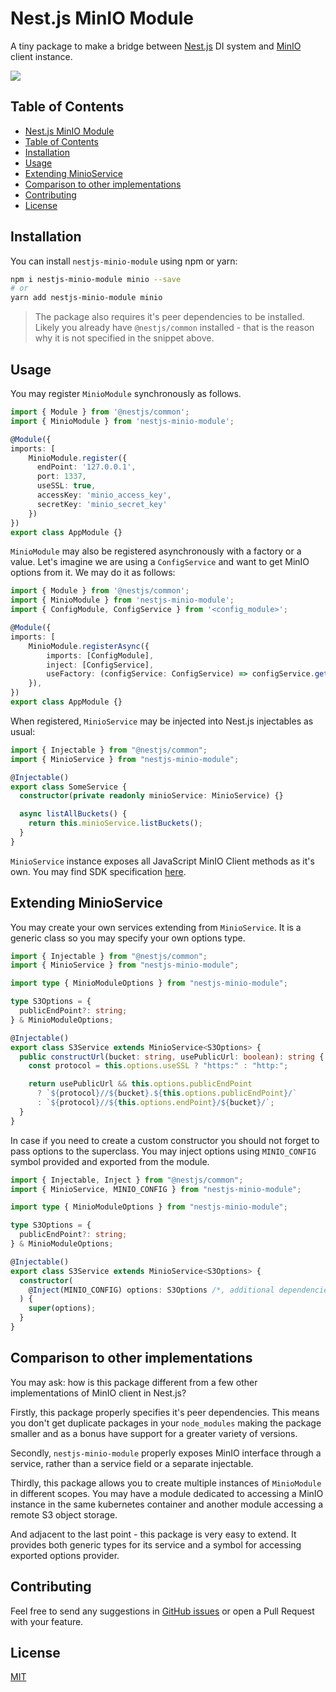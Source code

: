 # Nest.js MinIO Module

A tiny package to make a bridge between [Nest.js](https://nestjs.com) DI system and [MinIO](https://docs.min.io/docs/javascript-client-api-reference.html) client instance.

![](https://img.shields.io/bundlephobia/minzip/nestjs-minio-module?style=social)

## Table of Contents

- [Nest.js MinIO Module](#nestjs-minio-module)
- [Table of Contents](#table-of-contents)
- [Installation](#installation)
- [Usage](#usage)
- [Extending MinioService](#extending-minioservice)
- [Comparison to other implementations](#comparison-to-other-implementations)
- [Contributing](#contributing)
- [License](#license)

## Installation

You can install `nestjs-minio-module` using npm or yarn:

```bash
npm i nestjs-minio-module minio --save
# or
yarn add nestjs-minio-module minio
```

> The package also requires it's peer dependencies to be installed. Likely you already have `@nestjs/common` installed - that is the reason why it is not specified in the snippet above.

## Usage

You may register `MinioModule` synchronously as follows.

```typescript
import { Module } from '@nestjs/common';
import { MinioModule } from 'nestjs-minio-module';

@Module({
imports: [
    MinioModule.register({
      endPoint: '127.0.0.1',
      port: 1337,
      useSSL: true,
      accessKey: 'minio_access_key',
      secretKey: 'minio_secret_key'
    })
})
export class AppModule {}
```

`MinioModule` may also be registered asynchronously with a factory or a value. Let's imagine we are using a `ConfigService` and want to get MinIO options from it. We may do it as follows:

```typescript
import { Module } from '@nestjs/common';
import { MinioModule } from 'nestjs-minio-module';
import { ConfigModule, ConfigService } from '<config_module>';

@Module({
imports: [
    MinioModule.registerAsync({
        imports: [ConfigModule],
        inject: [ConfigService],
        useFactory: (configService: ConfigService) => configService.get('minio'),
    }),
})
export class AppModule {}
```

When registered, `MinioService` may be injected into Nest.js injectables as usual:

```typescript
import { Injectable } from "@nestjs/common";
import { MinioService } from "nestjs-minio-module";

@Injectable()
export class SomeService {
  constructor(private readonly minioService: MinioService) {}

  async listAllBuckets() {
    return this.minioService.listBuckets();
  }
}
```

`MinioService` instance exposes all JavaScript MinIO Client methods as it's own. You may find SDK specification [here](https://docs.min.io/docs/javascript-client-api-reference.html).

## Extending MinioService

You may create your own services extending from `MinioService`. It is a generic class so you may specify your own options type.

```typescript
import { Injectable } from "@nestjs/common";
import { MinioService } from "nestjs-minio-module";

import type { MinioModuleOptions } from "nestjs-minio-module";

type S3Options = {
  publicEndPoint?: string;
} & MinioModuleOptions;

@Injectable()
export class S3Service extends MinioService<S3Options> {
  public constructUrl(bucket: string, usePublicUrl: boolean): string {
    const protocol = this.options.useSSL ? "https:" : "http:";

    return usePublicUrl && this.options.publicEndPoint
      ? `${protocol}//${bucket}.${this.options.publicEndPoint}/`
      : `${protocol}//${this.options.endPoint}/${bucket}/`;
  }
}
```

In case if you need to create a custom constructor you should not forget to pass options to the superclass. You may inject options using `MINIO_CONFIG` symbol provided and exported from the module.

```typescript
import { Injectable, Inject } from "@nestjs/common";
import { MinioService, MINIO_CONFIG } from "nestjs-minio-module";

import type { MinioModuleOptions } from "nestjs-minio-module";

type S3Options = {
  publicEndPoint?: string;
} & MinioModuleOptions;

@Injectable()
export class S3Service extends MinioService<S3Options> {
  constructor(
    @Inject(MINIO_CONFIG) options: S3Options /*, additional dependencies */
  ) {
    super(options);
  }
}
```

## Comparison to other implementations

You may ask: how is this package different from a few other implementations of MinIO client in Nest.js?

Firstly, this package properly specifies it's peer dependencies. This means you don't get duplicate packages in your `node_modules` making the package smaller and as a bonus have support for a greater variety of versions.

Secondly, `nestjs-minio-module` properly exposes MinIO interface through a service, rather than a service field or a separate injectable.

Thirdly, this package allows you to create multiple instances of `MinioModule` in different scopes. You may have a module dedicated to accessing a MinIO instance in the same kubernetes container and another module accessing a remote S3 object storage.

And adjacent to the last point - this package is very easy to extend. It provides both generic types for its service and a symbol for accessing exported options provider.

## Contributing

Feel free to send any suggestions in [GitHub issues](https://github.com/yakovlev-alexey/nestjs-minio-module/issues) or open a Pull Request with your feature.

## License

[MIT](/LICENSE)
